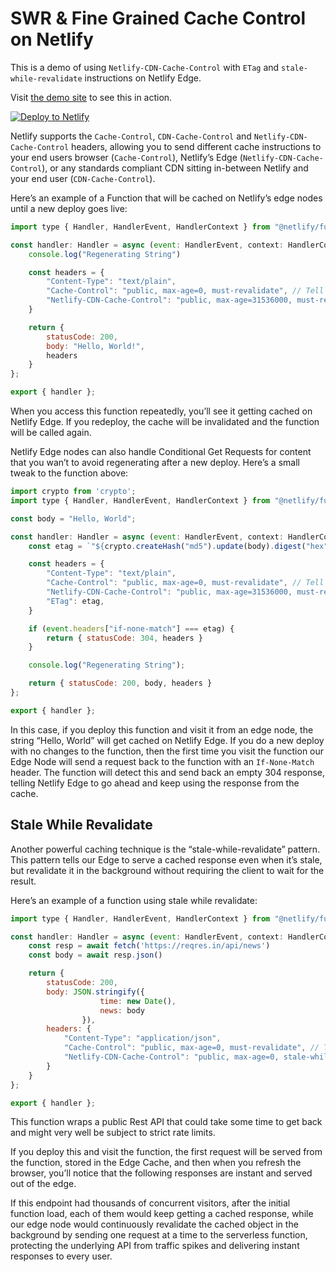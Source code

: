 # SWR & Fine Grained Cache Control on Netlify

This is a demo of using `Netlify-CDN-Cache-Control` with `ETag` and  `stale-while-revalidate` instructions on Netlify Edge.

Visit [the demo site](https://netlify-edge-cache-demo.netlify.app/) to see this in action.

[![Deploy to Netlify](https://www.netlify.com/img/deploy/button.svg)](https://app.netlify.com/start/deploy?repository=https://github.com/netlify-labs/cache-control-and-swr)

Netlify supports the `Cache-Control`, `CDN-Cache-Control` and `Netlify-CDN-Cache-Control` headers, allowing you to send different cache instructions to your end users browser (`Cache-Control`), Netlify’s Edge (`Netlify-CDN-Cache-Control`), or any standards compliant CDN sitting in-between Netlify and your end user (`CDN-Cache-Control`).

Here’s an example of a Function that will be cached on Netlify’s edge nodes until a new deploy goes live:

```jsx
import type { Handler, HandlerEvent, HandlerContext } from "@netlify/functions";

const handler: Handler = async (event: HandlerEvent, context: HandlerContext) => {
    console.log("Regenerating String")

    const headers = {
        "Content-Type": "text/plain",
        "Cache-Control": "public, max-age=0, must-revalidate", // Tell browsers to always revalidate
        "Netlify-CDN-Cache-Control": "public, max-age=31536000, must-revalidate", // Tell Edge to cache asset for up to a year
    }

    return {
        statusCode: 200,
        body: "Hello, World!",
        headers
    }
};

export { handler };
```

When you access this function repeatedly, you’ll see it getting cached on Netlify Edge. If you redeploy, the cache will be invalidated and the function will be called again.

Netlify Edge nodes can also handle Conditional Get Requests for content that you wan’t to avoid regenerating after a new deploy. Here’s a small tweak to the function above:

```jsx
import crypto from 'crypto';
import type { Handler, HandlerEvent, HandlerContext } from "@netlify/functions";

const body = "Hello, World";

const handler: Handler = async (event: HandlerEvent, context: HandlerContext) => {
    const etag = `"${crypto.createHash("md5").update(body).digest("hex")}"`;

    const headers = {
        "Content-Type": "text/plain",
        "Cache-Control": "public, max-age=0, must-revalidate", // Tell browsers to always revalidate
        "Netlify-CDN-Cache-Control": "public, max-age=31536000, must-revalidate", // Tell Edge to cache asset for up to a year
        "ETag": etag,
    }

    if (event.headers["if-none-match"] === etag) {
        return { statusCode: 304, headers }
    }

    console.log("Regenerating String");

    return { statusCode: 200, body, headers }
};

export { handler };
```

In this case, if you deploy this function and visit it from an edge node, the string “Hello, World” will get cached on Netlify Edge. If you do a new deploy with no changes to the function, then the first time you visit the function our Edge Node will send a request back to the function with an `If-None-Match` header. The function will detect this and send back an empty 304 response, telling Netlify Edge to go ahead and keep using the response from the cache.

## Stale While Revalidate

Another powerful caching technique is the “stale-while-revalidate” pattern. This pattern tells our Edge to serve a cached response even when it’s stale, but revalidate it in the background without requiring the client to wait for the result.

Here’s an example of a function using stale while revalidate:

```jsx
import type { Handler, HandlerEvent, HandlerContext } from "@netlify/functions";

const handler: Handler = async (event: HandlerEvent, context: HandlerContext) => {
    const resp = await fetch('https://reqres.in/api/news')
    const body = await resp.json()

    return {
        statusCode: 200,
        body: JSON.stringify({
					time: new Date(),
					news: body
				}),
        headers: {
            "Content-Type": "application/json",
            "Cache-Control": "public, max-age=0, must-revalidate", // Tell browsers to always revalidate
            "Netlify-CDN-Cache-Control": "public, max-age=0, stale-while-revalidate=31536000", // Tell Edge to cache asset for up to a year
        }
    }
};

export { handler };
```

This function wraps a public Rest API that could take some time to get back and might very well be subject to strict rate limits.

If you deploy this and visit the function, the first request will be served from the function, stored in the Edge Cache, and then when you refresh the browser, you’ll notice that the following responses are instant and served out of the edge.

If this endpoint had thousands of concurrent visitors, after the initial function load, each of them would keep getting a cached response, while our edge node would continuously revalidate the cached object in the background by sending one request at a time to the serverless function, protecting the underlying API from traffic spikes and delivering instant responses to every user.
